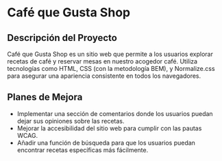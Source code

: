 # Café que Gusta Shop

## Descripción del Proyecto

Café que Gusta Shop es un sitio web que permite a los usuarios explorar recetas de café y reservar mesas en nuestro acogedor café. Utiliza tecnologías como HTML, CSS (con la metodología BEM), y Normalize.css para asegurar una apariencia consistente en todos los navegadores.

## Planes de Mejora

- Implementar una sección de comentarios donde los usuarios puedan dejar sus opiniones sobre las recetas.
- Mejorar la accesibilidad del sitio web para cumplir con las pautas WCAG.
- Añadir una función de búsqueda para que los usuarios puedan encontrar recetas específicas más fácilmente.

